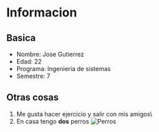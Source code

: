 # Informacion
## Basica
- Nombre: Jose Gutierrez
- Edad: 22
- Programa: Ingeniería de sistemas
- Semestre: 7

## Otras cosas
1. Me gusta hacer ejercicio y salir con mis amigos\
2. En casa tengo **dos** perros
![Perros](https://www.nationalgeographic.com.es/medio/2019/09/09/bull-dog-ingles_043b09e1_800x800.jpg)
